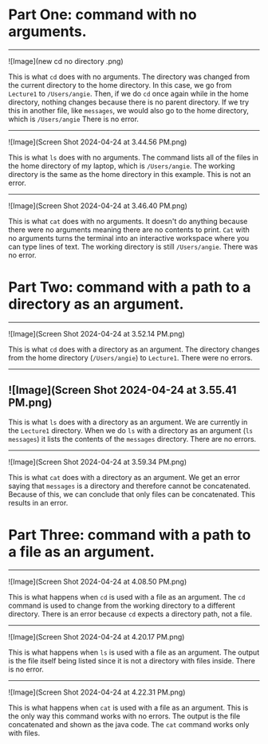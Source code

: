 # Part One: command with no arguments.
---
![Image](new cd no directory .png)

This is what `cd` does with no arguments. 
The directory was changed from the current directory to the home directory. In this case, we go from `Lecture1` to `/Users/angie`. Then, if we do `cd` once again while in the home directory, nothing changes because there is no parent directory. If we try this in another file, like `messages`, we would also go to the home directory, which is `/Users/angie`
There is no error. 

---
![Image](Screen Shot 2024-04-24 at 3.44.56 PM.png)

This is what `ls` does with no arguments. 
The command lists all of the files in the home directory of my laptop, which is `/Users/angie`. The working directory is the same as the home directory in this example.
This is not an error.

---
![Image](Screen Shot 2024-04-24 at 3.46.40 PM.png)

This is what `cat` does with no arguments.
It doesn't do anything because there were no arguments meaning there are no contents to print. `Cat` with no arguments turns the terminal into an interactive workspace where you can type lines of text. The working directory is still  `/Users/angie`.
There was no error. 

# Part Two: command with a path to a directory as an argument.
---

![Image](Screen Shot 2024-04-24 at 3.52.14 PM.png)

This is what `cd` does with a directory as an argument.
The directory changes from the home directory (`/Users/angie`) to `Lecture1`. 
There were no errors. 

---

![Image](Screen Shot 2024-04-24 at 3.55.41 PM.png)
---
This is what `ls` does with a directory as an argument. 
We are currently in the `Lecture1` directory. When we do `ls` with a directory as an argument (`ls messages`) it lists the contents of the `messages` directory. There are no errors.

---
![Image](Screen Shot 2024-04-24 at 3.59.34 PM.png)

This is what `cat` does with a directory as an argument. 
We get an error saying that `messages` is a directory and therefore cannot be concatenated. Because of this, we can conclude that only files can be concatenated. This results in an error.


# Part Three: command with a path to a file as an argument.

---
![Image](Screen Shot 2024-04-24 at 4.08.50 PM.png)

This is what happens when `cd` is used with a file as an argument.
The `cd` command is used to change from the working directory to a different directory. There is an error because `cd` expects a directory path, not a file. 

---
![Image](Screen Shot 2024-04-24 at 4.20.17 PM.png)

This is what happens when `ls` is used with a file as an argument. 
The output is the file itself being listed since it is not a directory with files inside. 
There is no error. 

---

![Image](Screen Shot 2024-04-24 at 4.22.31 PM.png)

This is what happens when `cat` is used with a file as an argument. 
This is the only way this command works with no errors. The output is the file concatenated and shown as the java code.
The `cat` command works only with files. 
